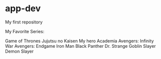 # app-dev
My first repository

My Favorite Series:

Game of Thrones
Jujutsu no Kaisen
My hero Academia
Avengers: Infinity War
Avengers: Endgame
Iron Man
Black Panther
Dr. Strange
Goblin Slayer
Demon Slayer
